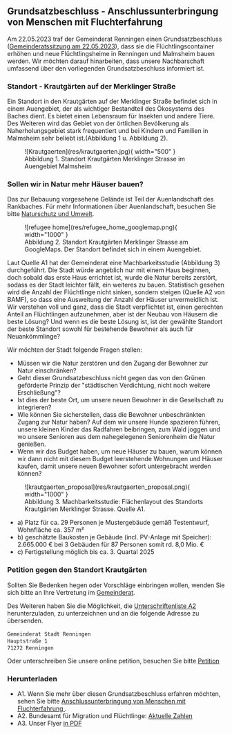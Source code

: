 ## Grundsatzbeschluss - Anschlussunterbringung von Menschen mit Fluchterfahrung

Am 22.05.2023 traf der Gemeinderat Renningen einen Grundsatzbeschluss ([Gemeinderatssitzung am 22.05.2023](https://sessionnet.renningen.de/bi/si0057.php?__ksinr=412)), dass sie die Flüchtlingscontainer erhöhen und neue Flüchtlingsheime in Renningen und Malmsheim bauen werden. Wir möchten darauf hinarbeiten, dass unsere Nachbarschaft umfassend über den vorliegenden Grundsatzbeschluss informiert ist.

### Standort - Krautgärten auf der Merklinger Straße 

Ein Standort in den Krautgärten auf der Merklinger Straße befindet sich in einem Auengebiet, der als wichtiger Bestandteil des Ökosystems des Baches dient. Es bietet einen Lebensraum für Insekten und andere Tiere. Des Weiteren wird das Gebiet von der örtlichen Bevölkerung als Naherholungsgebiet stark frequentiert und bei Kindern und Familien in Malmsheim sehr beliebt ist.(Abbildung 1 u. Abbildung 2). 


<figure markdown>
  ![Krautgaerten](res/krautgaerten.jpg){ width="500" }
  <figcaption>Abbildung 1. Standort Krautgärten Merklinger Strasse im Auengebiet Malmsheim</figcaption>
</figure>

### Sollen wir in Natur mehr Häuser bauen?

Das zur Bebauung vorgesehene Gelände ist Teil der Auenlandschaft des Rankbaches. Für mehr Informationen über Auenlandschaft, besuchen Sie bitte [Naturschutz und Umwelt](naturschutz.md).

<figure markdown>
  ![refugee home](res/refugee_home_googlemap.png){ width="1000" }
  <figcaption>Abbildung 2. Standort Krautgärten Merklinger Strasse am GoogleMaps. Der Standort befindet sich in einem Auengebiet. </figcaption>
</figure>

Laut Quelle A1 hat der Gemeinderat eine Machbarkeitsstudie (Abbildung 3) durchgeführt. Die Stadt würde angeblich nur mit einem Haus beginnen, doch sobald das erste Haus errichtet ist, wurde die Natur bereits zerstört, sodass es der Stadt leichter fällt, ein weiteres zu bauen. Statistisch gesehen wird die Anzahl der Flüchtlinge nicht sinken, sondern steigen (Quelle A2 von BAMF), so dass eine Ausweitung der Anzahl der Häuser unvermeidlich ist. Wir verstehen voll und ganz, dass die Stadt verpflichtet ist, einen gerechten Anteil an Flüchtlingen aufzunehmen, aber ist der Neubau von Häusern die beste Lösung? Und wenn es die beste Lösung ist, ist der gewählte Standort der beste Standort sowohl für bestehende Bewohner als auch für Neuankömmlinge?

Wir möchten der Stadt folgende Fragen stellen:

* Müssen wir die Natur zerstören und den Zugang der Bewohner zur Natur einschränken?
* Geht dieser Grundsatzbeschluss nicht gegen das von den Grünen geförderte Prinzip der "städtischen Verdichtung, nicht noch weitere Erschließung"?
* Ist dies der beste Ort, um unsere neuen Bewohner in die Gesellschaft zu integrieren?
* Wie können Sie sicherstellen, dass die Bewohner unbeschränkten Zugang zur Natur haben? Auf dem wir unsere Hunde spazieren führen, unsere kleinen Kinder das Radfahren beibringen, zum Wald joggen und wo unsere Senioren aus dem nahegelegenen Seniorenheim die Natur genießen.
* Wenn wir das Budget haben, um neue Häuser zu bauen, warum können wir dann nicht mit diesem Budget leerstehende Wohnungen und Häuser kaufen, damit unsere neuen Bewohner sofort untergebracht werden können?

<figure markdown>
  ![krautgaerten_proposal](res/krautgaerten_proposal.png){ width="1000" }
  <figcaption>Abbildung 3. Machbarkeitsstudie: Flächenlayout des Standorts Krautgärten Merklinger Strasse. Quelle A1.</figcaption>
</figure>

- a) Platz für ca. 29 Personen je Mustergebäude gemäß Testentwurf, Wohnfläche ca. 357 m² 
- b) geschätzte Baukosten je Gebäude (incl. PV-Anlage mit Speicher): 2.665.000 € bei 3 Gebäuden für 87 Personen somit rd. 8,0 Mio. €
- c) Fertigstellung möglich bis ca. 3. Quartal 2025


### Petition gegen den Standort Krautgärten

Sollten Sie Bedenken hegen oder Vorschläge einbringen wollen, wenden Sie sich bitte an Ihre Vertretung im [Gemeinderat](https://sessionnet.renningen.de/bi/kp0041.php). 

Des Weiteren haben Sie die Möglichkeit, die [Unterschriftenliste A2](res/Widerspruch_Beschlussfassung_20881.pdf) herunterzuladen, zu unterzeichnen und an die folgende Adresse zu übersenden. 
 
```
Gemeinderat Stadt Renningen
Hauptstraße 1
71272 Renningen
```

Oder unterschreiben Sie unsere online petition, besuchen Sie bitte [Petition](petition.md)


### Herunterladen 

* A1. Wenn Sie mehr über diesen Grundsatzbeschluss erfahren möchten, sehen Sie bitte  [Anschlussunterbringung von Menschen mit Fluchterfahrung ](https://sessionnet.renningen.de/bi/getfile.php?id=13613&type=do).
* A2. Bundesamt für Migration und Flüchtlinge: [Aktuelle Zahlen](https://www.bamf.de/SharedDocs/Anlagen/DE/Statistik/AsylinZahlen/aktuelle-zahlen-juni-2023.pdf?__blob=publicationFile&v=2)
* A3. Unser Flyer [in PDF](res/flyer.pdf)



